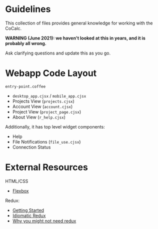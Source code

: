# Guidelines
This collection of files provides general knowledge for working with the CoCalc.

**WARNING (June 2021): we haven't looked at this in years, and it is probably all wrong.**

Ask clarifying questions and update this as you go.

# Webapp Code Layout
`entry-point.coffee`
- `desktop_app.cjsx` / `mobile_app.cjsx`
 - Projects View (`projects.cjsx`)
 - Account View (`account.cjsx`)
 - Project View (`project_page.cjsx`)
 - About View (`r_help.cjsx`)

Additionally, it has top level widget components:
- Help
- File Notifications (`file_use.cjsx`)
- Connection Status


# External Resources
HTML/CSS
- [Flexbox](https://css-tricks.com/snippets/css/a-guide-to-flexbox/)

Redux:
- [Getting Started](https://egghead.io/courses/getting-started-with-redux)
- [Idiomatic Redux](https://egghead.io/courses/building-react-applications-with-idiomatic-redux)
- [Why you might not need redux](https://medium.com/@dan_abramov/you-might-not-need-redux-be46360cf367#.g6zxcajc5)